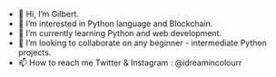 - 👋 Hi, I’m Gilbert.
- 👀 I’m interested in Python language and Blockchain.
- 🌱 I’m currently learning Python and web development.
- 💞️ I’m looking to collaborate on any beginner - intermediate Python projects.
- 📫 How to reach me Twitter & Instagram : @idreamincolourr

